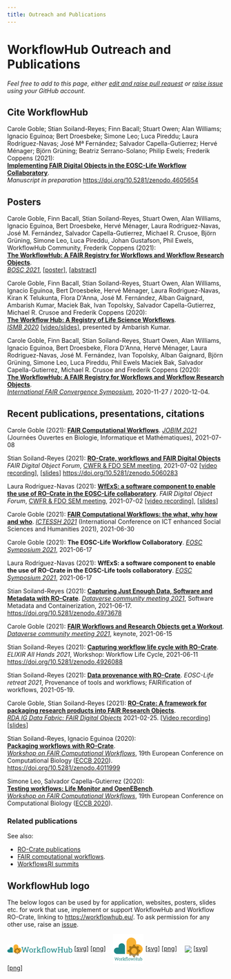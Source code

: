 ```yaml
---
title: Outreach and Publications
---
```


# WorkflowHub Outreach and Publications 

_Feel free to add to this page, either [edit and raise pull request](https://github.com/workflowhub-eu/about/blob/master/outreach.md) or
[raise issue](https://github.com/workflowhub-eu/about/issues/new) using your GitHub account._


## Cite WorkflowHub

Carole Goble; Stian Soiland-Reyes; Finn Bacall; Stuart Owen; Alan Williams; Ignacio Eguinoa; Bert Droesbeke; Simone Leo; Luca Pireddu; Laura Rodríguez-Navas; José Mª Fernández; Salvador Capella-Gutierrez; Hervé Ménager; Björn Grüning; Beatriz Serrano-Solano; Philip Ewels; Frederik Coppens (2021):  
[**Implementing FAIR Digital Objects in the EOSC-Life Workflow Collaboratory**](https://doi.org/10.5281/zenodo.4605654).  
_Manuscript in preparation_
<https://doi.org/10.5281/zenodo.4605654>


## Posters

Carole Goble, Finn Bacall, Stian Soiland-Reyes, Stuart Owen, Alan Williams, Ignacio Eguinoa, Bert Droesbeke, Hervé Ménager, Laura Rodriguez-Navas, José M. Fernández, Salvador Capella-Gutierrez, Michael R. Crusoe, Björn Grüning, Simone Leo, Luca Pireddu, Johan Gustafson, Phil Ewels, WorkflowHub Community, Frederik Coppens (2021):  
[**The WorkflowHub: A FAIR Registry for Workflows and Workflow Research Objects**](https://drive.google.com/file/d/1Ge5bcKQBH03t5VH9IDIT0F8pfenNrw9-/view?usp=sharing).  
_[BOSC 2021](https://www.open-bio.org/events/bosc-2021/)_, 
[[poster](https://drive.google.com/file/d/1Ge5bcKQBH03t5VH9IDIT0F8pfenNrw9-/view?usp=sharing)], [[abstract](https://docs.google.com/document/d/1HI_S0Qssh4XFo17tk0TEulUnM-uKJ4Ll/edit)]

Carole Goble, Finn Bacall, Stian Soiland-Reyes, Stuart Owen, Alan Williams, Ignacio Eguinoa, Bert Droesbeke, Hervé Ménager, Laura Rodriguez-Navas, Kiran K Telukunta, Flora D'Anna, José M. Fernández, Alban Gaignard, Ambarish Kumar, Maciek Bak, Ivan Topolsky, Salvador Capella-Gutierrez, Michael R. Crusoe and Frederik Coppens (2020):  
[**The Workflow Hub: A Registry of Life Science Workflows**](https://drive.google.com/file/d/1HBg2YeSGmb0rNoEksjjM5PgEB5gWWdbC/view?usp=sharing).  
_[ISMB 2020](https://www.iscb.org/cms_addon/conferences/ismb2020/posters.php)_
[[video/slides](https://workflowhub.eu/presentations/1)], presented by Ambarish Kumar.

Carole Goble, Finn Bacall, Stian Soiland-Reyes, Stuart Owen, Alan Williams, Ignacio Eguinoa, Bert Droesbeke, Flora D'Anna, Hervé Ménager, Laura Rodriguez-Navas, José M. Fernández,  Ivan Topolsky,  Alban Gaignard, Björn Grüning, Simone Leo, Luca Pireddu, Phil Ewels Maciek Bak, Salvador Capella-Gutierrez, Michael R. Crusoe and Frederik Coppens (2020):  
[**The WorkflowHub: A FAIR Registry for Workflows and Workflow Research Objects**](https://drive.google.com/file/d/1hy0OsSiXujpYayTsKL_01nikWDPhXGZ9/view?usp=sharing).  
_[International FAIR Convergence Symposium](https://www.go-fair.org/events/international-fair-convergence-symposium/)_, 2020-11-27 / 2020-12-04. 

## Recent publications, presentations, citations

Carole Goble (2021):
[**FAIR Computational Workflows**](https://www.slideshare.net/carolegoble/fair-computational-workflows-249721518).
_[JOBIM 2021](https://jobim2021.sciencesconf.org/)_ (Journées Ouvertes en Biologie, Informatique et Mathématiques), 2021-07-08

Stian Soiland-Reyes (2021):
[**RO-Crate, workflows and FAIR Digital Objects**](http://slides.com/soilandreyes/2021-07-02-ro-crate-workflows-fdo)
_FAIR Digital Object Forum_, [CWFR & FDO SEM meeting](https://osf.io/v8xjz/), 2021-07-02
[[video recording](https://youtu.be/gTT0m_zQsPU)], [[slides](http://slides.com/soilandreyes/2021-07-02-ro-crate-workflows-fdo)]
<https://doi.org/10.5281/zenodo.5060283>

Laura Rodríguez-Navas (2021):
[**WfExS: a software component to enable the use of RO-Crate in the EOSC-Life collaboratory**](https://osf.io/tb5ku/).
_FAIR Digital Object Forum_, [CWFR & FDO SEM meeting](https://osf.io/v8xjz/), 2021-07-02
[[video recording](https://osf.io/wna42/)], [[slides](https://osf.io/tb5ku/)]

Carole Goble (2021):
[**FAIR Computational Workflows: the what, why how and who**](https://www.slideshare.net/carolegoble/fair-computational-workflows).
_[ICTESSH 2021](http://ictessh.uns.ac.rs/)_ (International Conference on ICT enhanced Social Sciences and Humanities 2021), 2021-06-30

Carole Goble (2021):
**The EOSC-Life Workflow Collaboratory**. _[EOSC Symposium 2021](https://www.eoscsecretariat.eu/eosc-symposium-2021-programme)_, 2021-06-17 

Laura Rodríguez-Navas (2021):
**WfExS: a software component to enable the use of RO-Crate in the EOSC-Life tools collaboratory**. _[EOSC Symposium 2021](https://www.eoscsecretariat.eu/eosc-symposium-2021-programme)_, 2021-06-17

Stian Soiland-Reyes (2021):
[**Capturing Just Enough Data, Software and Metadata with RO-Crate**](http://slides.com/soilandreyes/2021-06-17-capturing-just-enough-with-ro-crate).
_[Dataverse community meeting 2021](https://projects.iq.harvard.edu/dcm2021)_, Software Metadata and Containerization, 2021-06-17.
<https://doi.org/10.5281/zenodo.4973678>

Carole Goble (2021):
[**FAIR Workflows and Research Objects get a Workout**](https://www.slideshare.net/carolegoble/fair-workflows-and-research-objects-get-a-workout-249369204).
_[Dataverse community meeting 2021](https://projects.iq.harvard.edu/dcm2021)_, keynote, 2021-06-15

Stian Soiland-Reyes (2021):
[**Capturing workflow life cycle with RO-Crate**](http://slides.com/soilandreyes/2021-06-11-ro-crate-workflows).
_ELIXIR All Hands 2021_, Workshop: Workflow Life Cycle, 2021-06-11
<https://doi.org/10.5281/zenodo.4926088>

Stian Soiland-Reyes (2021):
[**Data provenance with RO-Crate**](http://slides.com/soilandreyes/2021-05-19-recording-provenance-with-ro-crate).
_EOSC-Life retreat 2021_, Provenance of tools and workflows; FAIRification of workflows, 2021-05-19.

Carole Goble, Stian Soiland-Reyes (2021):
[**RO-Crate: A framework for packaging research products into FAIR Research Objects**](https://www.slideshare.net/carolegoble/rocrate-a-framework-for-packaging-research-products-into-fair-research-objects).  
[_RDA IG Data Fabric: FAIR Digital Objects_](https://www.rd-alliance.org/group/data-fabric-ig/wiki/rda-ig-data-fabric-fair-digital-objects) 2021-02-25.
[[Video recording](https://www.youtube.com/watch?v=pz-MLdI7GLA)] [[slides](https://www.slideshare.net/carolegoble/rocrate-a-framework-for-packaging-research-products-into-fair-research-objects)]

Stian Soiland-Reyes, Ignacio Eguinoa (2020):  
[**Packaging workflows with RO-Crate**](https://doi.org/10.5281/zenodo.4011999).  
[_Workshop on FAIR Computational Workflows_](https://eccb2020.info/ntbew01-workshop-on-fair-computational-workflows/), 19th European Conference on Computational Biology ([ECCB 2020](https://eccb2020.info/)).  
<https://doi.org/10.5281/zenodo.4011999>

Simone Leo, Salvador Capella-Gutierrez (2020):  
[**Testing workflows: Life Monitor and OpenEBench**](https://docs.google.com/presentation/d/15113lwn8_H7ftDF9I650O3rZGeAVr6LVSU4-XDkBgA0/edit#slide=id.g9337569ecf_1_0).  
[_Workshop on FAIR Computational Workflows_](https://eccb2020.info/ntbew01-workshop-on-fair-computational-workflows/), 19th European Conference on Computational Biology ([ECCB 2020](https://eccb2020.info/)).



### Related publications

See also:

* [RO-Crate publications](https://www.researchobject.org/ro-crate/)
* [FAIR computational workflows](https://about.workflowhub.eu/fair-computational-workflows/).
* [WorkflowsRI summits](https://workflowsri.org/summits/)


## WorkflowHub logo

The below logos can be used by for application, websites, posters, slides etc. for work that use, implement or support WorkflowHub and Workflow RO-Crate, linking to <https://workflowhub.eu/>. To ask permission for any other use, raise an [issue](https://github.com/ResearchObject/ro-crate/issues).

<p style="vertical-align: bottom">
  <img src="/logo/workflowhub.svg" style="max-width: 30%; max-height: 5em; vertical-align: middle" /> 
    [<a href="/logo/workflowhub.svg">svg</a>]
    [<a href="/logo/workflowhub.png">png</a>]
  <img src="/logo/workflowhub-square.svg" style="margin-left: 1em; max-width: 30%; max-height: 5em; vertical-align: middle" />
    [<a href="/logo/workflowhub-square.svg">svg</a>]
    [<a href="/logo/workflowhub-square.png">png</a>]
  <img src="/logo/ro-crate-workflow.svg" style="margin-left: 1em; max-width: 30%; max-height: 5em; vertical-align: middle" />
    [<a href="/logo/ro-crate-workflow.svg">svg</a>]
    [<a href="/logo/ro-crate-workflow.png">png</a>]
</p>
